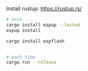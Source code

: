 Install rustup: https://rustup.rs/



```sh
# once
cargo install espup --locked
espup install

cargo install espflash


# each time
cargo run --release
```